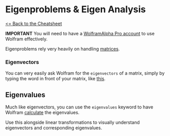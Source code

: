 # Eigenproblems & Eigen Analysis

 [<= Back to the Cheatsheet](../WolframCheatsheet.md)

 **IMPORTANT** You will need to have a [WolframAlpha Pro account](https://www.imperial.ac.uk/admin-services/ict/self-service/computers-printing/devices-and-software/get-software/get-software-for-students/wolfram-alpha-pro/) to use Wolfram effectively.

 Eigenproblems rely very heavily on handling [matrices](./matrices.md).

 ### Eigenvectors
 You can very easily ask Wolfram for the `eigenvectors` of a matrix, simply by typing the word in front of your matrix, like [this](https://www.wolframalpha.com/input/?i=eigenvectors+%7B%7B1%2C+0%2C+0%7D%2C+%7B0%2C+0%2C+1%7D%2C+%7B0%2C+1%2C+0%7D%7D&lk=3).

 ## Eigenvalues
 Much like eigenvectors, you can use the `eigenvalues` keyword to have Wolfram [calculate](https://www.wolframalpha.com/input/?i=eigenvalues+%7B%7B4%2C+1%7D%2C+%7B2%2C+-1%7D%7D) the eigenvalues.

 Use this alongside linear transformations to visually understand eigenvectors and corresponding eigenvalues.

